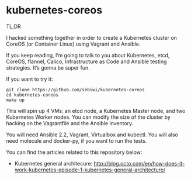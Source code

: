 # kubernetes-coreos

TL;DR

I hacked something together in order to create a Kubernetes cluster on CoreOS (or Container Linux) using Vagrant and Ansible.

If you keep reading, I’m going to talk to you about Kubernetes, etcd, CoreOS, flannel, Calico, Infrastructure as Code and Ansible testing strategies. It’s gonna be super fun.

If you want to try it:

    git clone https://github.com/sebiwi/kubernetes-coreos
    cd kubernetes-coreos
    make up

This will spin up 4 VMs: an etcd node, a Kubernetes Master node, and two Kubernetes Worker nodes. You can modify the size of the cluster by hacking on the Vagrantfile and the Ansible inventory.

You will need Ansible 2.2, Vagrant, Virtualbox and kubectl. You will also need molecule and docker-py, if you want to run the tests.

You can find the articles related to this repository below:

- Kubernetes general architecure: http://blog.octo.com/en/how-does-it-work-kubernetes-episode-1-kubernetes-general-architecture/

